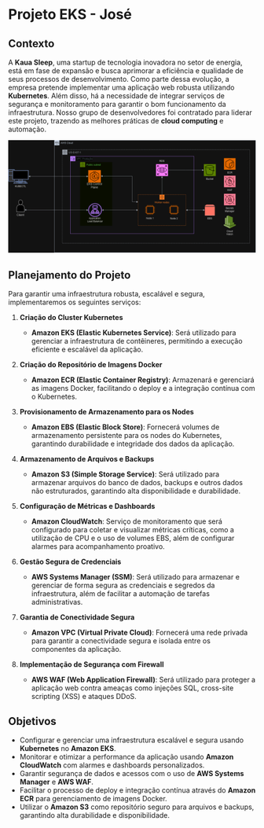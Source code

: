 # Projeto EKS - José

## Contexto

A **Kaua Sleep**, uma startup de tecnologia inovadora no setor de energia, está em fase de expansão e busca aprimorar a eficiência e qualidade de seus processos de desenvolvimento. Como parte dessa evolução, a empresa pretende implementar uma aplicação web robusta utilizando **Kubernetes**. Além disso, há a necessidade de integrar serviços de segurança e monitoramento para garantir o bom funcionamento da infraestrutura. Nosso grupo de desenvolvedores foi contratado para liderar este projeto, trazendo as melhores práticas de **cloud computing** e automação.

![Logo do Projeto](./images/Diagrama_do_projeto.png)

## Planejamento do Projeto

Para garantir uma infraestrutura robusta, escalável e segura, implementaremos os seguintes serviços:

1. **Criação do Cluster Kubernetes**
   - **Amazon EKS (Elastic Kubernetes Service)**: Será utilizado para gerenciar a infraestrutura de contêineres, permitindo a execução eficiente e escalável da aplicação.

2. **Criação do Repositório de Imagens Docker**
   - **Amazon ECR (Elastic Container Registry)**: Armazenará e gerenciará as imagens Docker, facilitando o deploy e a integração contínua com o Kubernetes.

3. **Provisionamento de Armazenamento para os Nodes**
   - **Amazon EBS (Elastic Block Store)**: Fornecerá volumes de armazenamento persistente para os nodes do Kubernetes, garantindo durabilidade e integridade dos dados da aplicação.

4. **Armazenamento de Arquivos e Backups**
   - **Amazon S3 (Simple Storage Service)**: Será utilizado para armazenar arquivos do banco de dados, backups e outros dados não estruturados, garantindo alta disponibilidade e durabilidade.

5. **Configuração de Métricas e Dashboards**
   - **Amazon CloudWatch**: Serviço de monitoramento que será configurado para coletar e visualizar métricas críticas, como a utilização de CPU e o uso de volumes EBS, além de configurar alarmes para acompanhamento proativo.

6. **Gestão Segura de Credenciais**
   - **AWS Systems Manager (SSM)**: Será utilizado para armazenar e gerenciar de forma segura as credenciais e segredos da infraestrutura, além de facilitar a automação de tarefas administrativas.

7. **Garantia de Conectividade Segura**
   - **Amazon VPC (Virtual Private Cloud)**: Fornecerá uma rede privada para garantir a conectividade segura e isolada entre os componentes da aplicação.

8. **Implementação de Segurança com Firewall**
   - **AWS WAF (Web Application Firewall)**: Será utilizado para proteger a aplicação web contra ameaças como injeções SQL, cross-site scripting (XSS) e ataques DDoS.

## Objetivos

- Configurar e gerenciar uma infraestrutura escalável e segura usando **Kubernetes** no **Amazon EKS**.
- Monitorar e otimizar a performance da aplicação usando **Amazon CloudWatch** com alarmes e dashboards personalizados.
- Garantir segurança de dados e acessos com o uso de **AWS Systems Manager** e **AWS WAF**.
- Facilitar o processo de deploy e integração contínua através do **Amazon ECR** para gerenciamento de imagens Docker.
- Utilizar o **Amazon S3** como repositório seguro para arquivos e backups, garantindo alta durabilidade e disponibilidade.